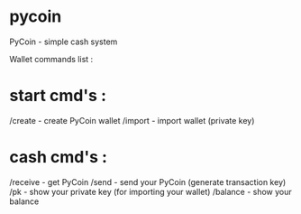 # pycoin
PyCoin - simple cash system

Wallet commands list :

# start cmd's :
/create - create PyCoin wallet
/import - import wallet (private key)

# cash cmd's :
/receive - get PyCoin
/send - send your PyCoin (generate transaction key)
/pk - show your private key (for importing your wallet)
/balance - show your balance
